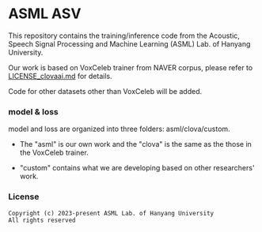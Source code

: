 # ASML ASV

This repository contains the training/inference code from the Acoustic, Speech Signal Processing and Machine Learning (ASML) Lab. of Hanyang University.

Our work is based on VoxCeleb trainer from NAVER corpus, please refer to [LICENSE_clovaai.md](.../LICENSE_clovaai.md) for details.

Code for other datasets other than VoxCeleb will be added. 

### model & loss

model and loss are organized into three folders: asml/clova/custom.

* The "asml" is our own work and the "clova" is the same as the those in the VoxCeleb trainer.

* "custom" contains what we are developing based on other researchers' work. 


### License
```
Copyright (c) 2023-present ASML Lab. of Hanyang University
All rights reserved
```
